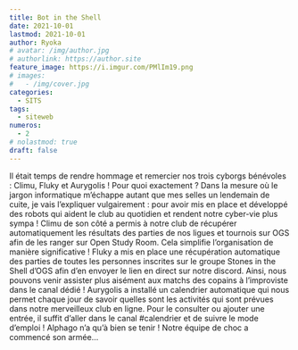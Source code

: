 ```yaml
---
title: Bot in the Shell
date: 2021-10-01
lastmod: 2021-10-01
author: Ryoka
# avatar: /img/author.jpg
# authorlink: https://author.site
feature_image: https://i.imgur.com/PMlIm19.png
# images:
#   - /img/cover.jpg
categories:
  - SITS
tags:
  - siteweb
numeros: 
  - 2
# nolastmod: true
draft: false
---
```


Il était temps de rendre hommage et remercier nos trois cyborgs bénévoles : Climu, Fluky et Aurygolis ! Pour quoi exactement ? Dans la mesure où le jargon informatique m’échappe autant que mes selles un lendemain de cuite, je vais l’expliquer vulgairement : pour avoir mis en place et développé des robots qui aident le club au quotidien et rendent notre cyber-vie plus sympa !
Climu de son côté a permis à notre club de récupérer automatiquement les résultats des parties de nos ligues et tournois sur OGS afin de les ranger sur Open Study Room. Cela simplifie l’organisation de manière significative !
Fluky a mis en place une récupération automatique des parties de toutes les personnes inscrites sur le groupe Stones in the Shell d’OGS afin d’en envoyer le lien en direct sur notre discord. Ainsi, nous pouvons venir assister plus aisément aux matchs des copains à l’improviste dans le canal dédié !
Aurygolis a installé un calendrier automatique qui nous permet chaque jour de savoir quelles sont les activités qui sont prévues dans notre merveilleux club en ligne. Pour le consulter ou ajouter une entrée, il suffit d’aller dans le canal #calendrier et de suivre le mode d’emploi !
Alphago n’a qu’à bien se tenir ! Notre équipe de choc a commencé son armée… 
